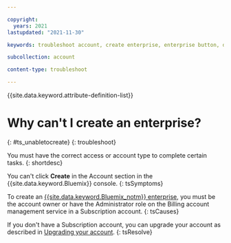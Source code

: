 ```yaml
---

copyright:
  years: 2021
lastupdated: "2021-11-30"

keywords: troubleshoot account, create enterprise, enterprise button, disabled create 

subcollection: account

content-type: troubleshoot

---
```


{{site.data.keyword.attribute-definition-list}}


# Why can't I create an enterprise?
{: #ts_unabletocreate}
{: troubleshoot}

You must have the correct access or account type to complete certain tasks. 
{: shortdesc}

You can't click **Create** in the Account section in the {{site.data.keyword.Bluemix}} console.
{: tsSymptoms}

To create an [{{site.data.keyword.Bluemix_notm}} enterprise](/docs/account?topic=account-what-is-enterprise), you must be the account owner or have the Administrator role on the Billing account management service in a Subscription account.
{: tsCauses}

If you don't have a Subscription account, you can upgrade your account as described in [Upgrading your account](/docs/account?topic=account-upgrading-account).
{: tsResolve}
